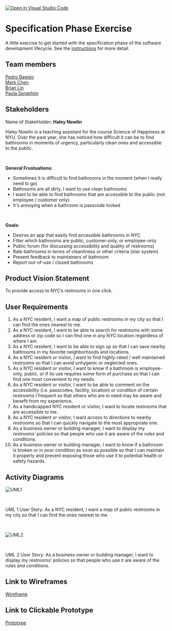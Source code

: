 [![Open in Visual Studio Code](https://classroom.github.com/assets/open-in-vscode-c66648af7eb3fe8bc4f294546bfd86ef473780cde1dea487d3c4ff354943c9ae.svg)](https://classroom.github.com/online_ide?assignment_repo_id=8554001&assignment_repo_type=AssignmentRepo)
# Specification Phase Exercise

A little exercise to get started with the specification phase of the software development lifecycle. See the [instructions](instructions.md) for more detail.

## Team members

[Pedro Baggio](https://github.com/Jignifs) \
[Mark Chen](https://github.com/markizenlee) \
[Brian Lin](https://github.com/blin007) \
[Paula Seraphim](https://github.com/pseraphim)

## Stakeholders


Name of StakeHolder: **Haley Nowlin** 

Haley Nowlin is a teaching assistant for the course Science of Happiness at NYU. Over the past year, she has noticed how difficult it can be to find bathrooms in moments of urgency, particularly clean ones and accessible to the public. 

<br />

**General Frustuations:** 

* Sometimes it is difficult to find bathrooms in the moment (when I really need to go)
* Bathrooms are all dirty, I want to use clean bathrooms
* I want to be able to find bathrooms that are accessible to the public (not employee / customer only)
* It's annoying when a bathroom is passcode locked

<br />

**Goals:**
* Desires an app that easily find accessible bathrooms in NYC
* Filter which bathrooms are public, customer-only, or employee-only
* Public forum (for discussing accessibility and quality of restrooms)
* Rate bathrooms in terms of cleanliness or other criteria (star system)
* Present feedback to maintainers of bathroom
* Report out-of-use / closed bathrooms




## Product Vision Statement

To provide access to NYC’s restrooms in one click.

## User Requirements

1. As a NYC resident, I want a map of public restrooms in my city so that I can find the ones nearest to me.
2. As a NYC resident, I want to be able to search for restrooms with some address or zip code so I can find one in any NYC location regardless of where I am.
3. As a NYC resident, I want to be able to sign up so that I can save nearby bathrooms in my favorite neighborhoods and locations. 
4. As a NYC resident or visitor, I want to find highly-rated / well maintained restrooms so that I can avoid unhygenic or neglected ones.
5. As a NYC resident or visitor, I want to know if a bathroom is employee-only, public, or if its use requires some form of purchase so that I can find one most convenient to my needs.
6. As a NYC resident or visitor, I want to be able to comment on the accessibility (i.e. passcodes, facility, location) or condition of certain restrooms I frequent so that others who are in need may be aware and benefit from my experience. 
7. As a handicapped NYC resident or visitor, I want to locate restrooms that are accessible to me.
8. As a NYC resident or visitor, I want access to directions to nearby restrooms so that I can quickly navigate to the most appropriate one. 
9. As a business owner or building manager, I want to display my restrooms’ policies so that people who use it are aware of the rules and conditions.
10. As a business owner or building manager, I want to know if a bathroom is broken or in poor condition as soon as possible so that I can maintain it properly and prevent exposing those who use it to potential health or safety hazards. 

## Activity Diagrams

![UML1](https://user-images.githubusercontent.com/106684865/193495059-7e5af812-2c24-434a-9c9a-baed429f6330.jpeg)

<br />

UML 1 User Story: As a NYC resident, I want a map of public restrooms in my city so that I can find the ones nearest to me.

<br />

![UML2](https://user-images.githubusercontent.com/106684865/193594244-33ed0013-80d5-470b-8ae3-7b7b1b662b41.png)

<br />

UML 2 User Story: As a business owner or building manager, I want to display my restrooms’ policies so that people who use it are aware of the rules and conditions.

## Link to Wireframes
[Wireframe](https://www.figma.com/file/H7jPenRSzfdSPcZarsbC0i/App-Wireframe?node-id=108%3A1101)

## Link to Clickable Prototype

[Prototype](https://www.figma.com/proto/H7jPenRSzfdSPcZarsbC0i/App-Wireframe?node-id=108%3A1101&scaling=scale-down&page-id=108%3A1052&starting-point-node-id=108%3A1101&show-proto-sidebar=1)
